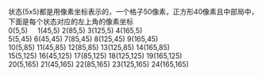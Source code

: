 状态(5x5)都是用像素坐标表示的，一个格子50像素，正方形40像素且中部局中，下面是每个状态对应的左上角的像素坐标  
0(5,5)   &nbsp;&nbsp;&nbsp;   1(45,5)        2(85,5)         3(125,5)         4(165,5)  
5(5,45)     6(45,45)       7(85,45)        8(125,45)        9(165,45)  
10(5,85)    11(45,85)      12(85,85)       13(125,85)       14(165,85)  
15(5,125)   16(45,125)     17(85,125)      18(125,125)      19(165,125)  
20(5,165)   21(45,165)     22(85,165)      23(125,165)      24(165,165)  
